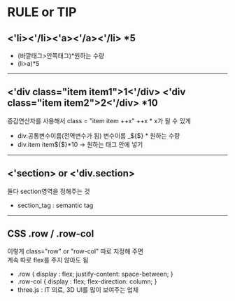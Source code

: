 
# RULE or TIP

## <'li><'/li><'a><'/a><'/li> *5
- (바깥태그>안쪽태그)*원하는 수량  
- (li>a)*5

---
## <'div class="item item1">1<'/div> <'div class="item item2">2<'/div> *10  
증감연산자를 사용해서 class = "item item ++x" ++x * x가 될 수 있게

- div.공통변수이름(전역변수가 됨) 변수이름 _${$} * 원하는 수량
- div.item item${$}*10 -> 원하는 태그 안에 넣기  

---
## <'section> or <'div.section>
둘다 section영역을 정해주는 것
- section_tag : semantic tag

---
## CSS .row / .row-col
이렇게 class="row" or "row-col" 따로 지정해 주면  
계속 따로 flex를 주지 않아도 됨
- .row { display : flex; justify-content: space-between; }
- .row-col { display : flex; flex-direction: column; }
- three.js : IT 의료, 3D UI를 많이 보여주는 업체